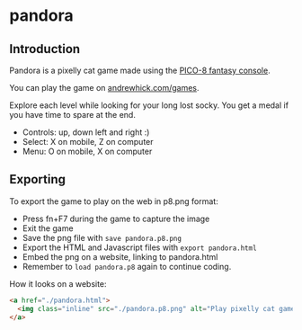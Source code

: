 # pandora

## Introduction

Pandora is a pixelly cat game made using the [PICO-8 fantasy console](https://www.lexaloffle.com/pico-8.php).

You can play the game on [andrewhick.com/games](https://www.andrewhick.com/games).

Explore each level while looking for your long lost socky. You get a medal if you have time to spare at the end.

* Controls: up, down left and right :)
* Select: X on mobile, Z on computer
* Menu: O on mobile, X on computer

## Exporting

To export the game to play on the web in p8.png format:

* Press fn+F7 during the game to capture the image
* Exit the game
* Save the png file with `save pandora.p8.png`
* Export the HTML and Javascript files with `export pandora.html`
* Embed the png on a website, linking to pandora.html
* Remember to `load pandora.p8` again to continue coding.

How it looks on a website:

```html
<a href="./pandora.html">
  <img class="inline" src="./pandora.p8.png" alt="Play pixelly cat game"/>
</a>
```
